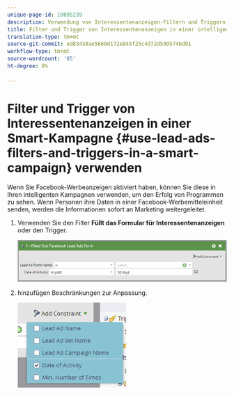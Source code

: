 ```yaml
---
unique-page-id: 10095239
description: Verwendung von Interessentenanzeigen-Filtern und Triggern in einer intelligenten Kampagne - Marketing-Dokumente - Produktdokumentation
title: Filter und Trigger von Interessentenanzeigen in einer intelligenten Kampagne verwenden
translation-type: tm+mt
source-git-commit: ed83438ae5660d172e845f25c4d72d599574bd91
workflow-type: tm+mt
source-wordcount: '85'
ht-degree: 0%

---
```



# Filter und Trigger von Interessentenanzeigen in einer Smart-Kampagne {#use-lead-ads-filters-and-triggers-in-a-smart-campaign} verwenden

Wenn Sie Facebook-Werbeanzeigen aktiviert haben, können Sie diese in Ihren intelligenten Kampagnen verwenden, um den Erfolg von Programmen zu sehen. Wenn Personen ihre Daten in einer Facebook-Werbemitteleinheit senden, werden die Informationen sofort an Marketing weitergeleitet.

1. Verwenden Sie den Filter **Füllt das Formular für Interessentenanzeigen** oder den Trigger.

   ![](assets/image2016-8-5-11-3a18-3a31.png)

1. hinzufügen Beschränkungen zur Anpassung.

   ![](assets/image2016-8-5-11-3a19-3a27.png)

